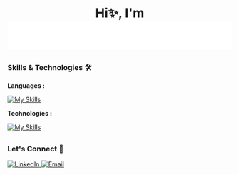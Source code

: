 
<h1 align="center">
<div>Hi✨, I'm</div>
   <img src="PARTHA.svg" />
</h1>



### Skills & Technologies 🛠
**Languages :**

[![My Skills](https://skillicons.dev/icons?i=py,cpp,js,mysql,html,css)](https://skillicons.dev)

**Technologies :** 

[![My Skills](https://skillicons.dev/icons?i=figma,ps)](https://skillicons.dev)

##

### Let's Connect 🤝
<div align="left"> <a href="[https://linkedin.com/in/aryak19](https://www.linkedin.com/in/partha-kadam-6a67b2331/)" target="_blank"> <img src="https://img.shields.io/badge/LinkedIn-0077B5?style=for-the-badge&logo=linkedin&logoColor=white" alt="LinkedIn"/> </a> <a href="mailto:parthakadam2007@gmail.com" target="_blank"> <img src="https://img.shields.io/badge/Email-D14836?style=for-the-badge&logo=gmail&logoColor=white" alt="Email"/> </a> </div>

##
